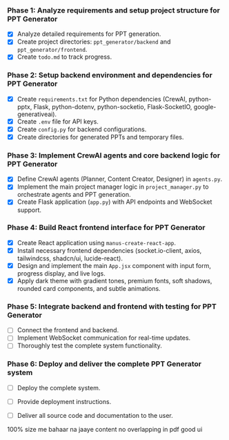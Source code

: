 ### Phase 1: Analyze requirements and setup project structure for PPT Generator
- [x] Analyze detailed requirements for PPT generation.
- [x] Create project directories: `ppt_generator/backend` and `ppt_generator/frontend`.
- [x] Create `todo.md` to track progress.

### Phase 2: Setup backend environment and dependencies for PPT Generator
- [x] Create `requirements.txt` for Python dependencies (CrewAI, python-pptx, Flask, python-dotenv, python-socketio, Flask-SocketIO, google-generativeai).
- [x] Create `.env` file for API keys.
- [x] Create `config.py` for backend configurations.
- [x] Create directories for generated PPTs and temporary files.

### Phase 3: Implement CrewAI agents and core backend logic for PPT Generator
- [x] Define CrewAI agents (Planner, Content Creator, Designer) in `agents.py`.
- [x] Implement the main project manager logic in `project_manager.py` to orchestrate agents and PPT generation.
- [x] Create Flask application (`app.py`) with API endpoints and WebSocket support.

### Phase 4: Build React frontend interface for PPT Generator
- [x] Create React application using `manus-create-react-app`.
- [x] Install necessary frontend dependencies (socket.io-client, axios, tailwindcss, shadcn/ui, lucide-react).
- [x] Design and implement the main `App.jsx` component with input form, progress display, and live logs.
- [x] Apply dark theme with gradient tones, premium fonts, soft shadows, rounded card components, and subtle animations.

### Phase 5: Integrate backend and frontend with testing for PPT Generator
- [ ] Connect the frontend and backend.
- [ ] Implement WebSocket communication for real-time updates.
- [ ] Thoroughly test the complete system functionality.

### Phase 6: Deploy and deliver the complete PPT Generator system
- [ ] Deploy the complete system.
- [ ] Provide deployment instructions.
- [ ] Deliver all source code and documentation to the user.












100% size me bahaar na jaaye content
no overlapping in pdf
good ui

